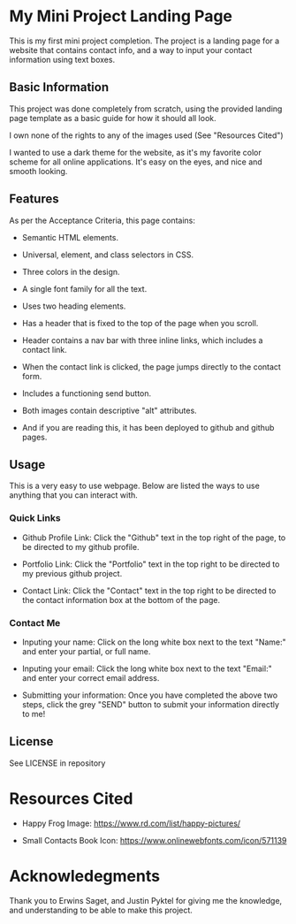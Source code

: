 # My Mini Project Landing Page

This is my first mini project completion.
The project is a landing page for a website that contains contact info, and a way to input your contact information using text boxes.

## Basic Information

This project was done completely from scratch, using the provided landing page template as a basic guide for how it should all look.

I own none of the rights to any of the images used (See "Resources Cited")

I wanted to use a dark theme for the website, as it's my favorite color scheme for all online applications. It's easy on the eyes, and nice and smooth looking.


## Features

As per the Acceptance Criteria, this page contains:

* Semantic HTML elements.

* Universal, element, and class selectors in CSS.

* Three colors in the design.

* A single font family for all the text.

* Uses two heading elements.

* Has a header that is fixed to the top of the page when you scroll.

* Header contains a nav bar with three inline links, which includes a contact link.

* When the contact link is clicked, the page jumps directly to the contact form.

* Includes a functioning send button.

* Both images contain descriptive "alt" attributes.

* And if you are reading this, it has been deployed to github and github pages.

## Usage

This is a very easy to use webpage. Below are listed the ways to use anything that you can interact with.

### Quick Links

* Github Profile Link: Click the "Github" text in the top right of the page, to be directed to my github profile.

* Portfolio Link: Click the "Portfolio" text in the top right to be directed to my previous github project.

* Contact Link: Click the "Contact" text in the top right to be directed to the contact information box at the bottom of the page.

### Contact Me

* Inputing your name: Click on the long white box next to the text "Name:" and enter your partial, or full name.

* Inputing your email: Click the long white box next to the text "Email:" and enter your correct email address.

* Submitting your information: Once you have completed the above two steps, click the grey "SEND" button to submit your information directly to me!

## License

See LICENSE in repository

# Resources Cited

* Happy Frog Image: https://www.rd.com/list/happy-pictures/

* Small Contacts Book Icon: https://www.onlinewebfonts.com/icon/571139

# Acknowledegments

Thank you to Erwins Saget, and Justin Pyktel for giving me the knowledge, and understanding to be able to make this project.